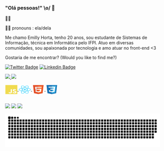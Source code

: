 ### "Olá pessoas!" \o/ 👋

:woman_technologist:

👩‍🦰 pronouns : ela/dela

Me chamo Emilly Horta, tenho 20 anos, sou estudante de Sistemas de Informação, técnica em Informática pelo IFPI.
Atuo em diversas comunidades, sou apaixonada por tecnologia e amo atuar no front-end <3

Gostaria de me encontrar? (Would you like to find me?)

[![Twitter Badge](https://img.shields.io/badge/-Twitter-1ca0f1?style=flat-square&labelColor=1ca0f1&logo=twitter&logoColor=white&link=https://twitter.com/emillyhortapy)](https://twitter.com/emillyhortapy)
[![Linkedin Badge](https://img.shields.io/badge/-LinkedIn-blue?style=flat-square&logo=Linkedin&logoColor=white&link=https://www.linkedin.com/in/emilly-horta)](https://www.linkedin.com/in/emilly-horta/)

 <div>
  <a href="https://github.com/Emilly-horta">
  <img height="180em" src="https://github-readme-stats.vercel.app/api?username=Emilly-horta&show_icons=true&theme=dracula&include_all_commits=true&count_private=true"/>
  <img height="180em" src="https://github-readme-stats.vercel.app/api/top-langs/?username=Emilly-horta&layout=compact&langs_count=7&theme=dracula"/>
</div>
<div style="display: inline_block"><br>
  <img align="center" alt="Emilly-Js" height="30" width="40" src="https://raw.githubusercontent.com/devicons/devicon/master/icons/javascript/javascript-plain.svg">
  <img align="center" alt="Emilly-React" height="30" width="40" src="https://raw.githubusercontent.com/devicons/devicon/master/icons/react/react-original.svg">
  <img align="center" alt="Emilly-HTML" height="30" width="40" src="https://raw.githubusercontent.com/devicons/devicon/master/icons/html5/html5-original.svg">
  <img align="center" alt="Emilly-CSS" height="30" width="40" src="https://raw.githubusercontent.com/devicons/devicon/master/icons/css3/css3-original.svg">
</div>
  
  ##
 
<div> 
  <a href="https://instagram.com/euemillyhorta" target="_blank"><img src="https://img.shields.io/badge/-Instagram-%23E4405F?style=for-the-badge&logo=instagram&logoColor=white" target="_blank"></a>
  <a href = "mailto:millyphb@gmail.com"><img src="https://img.shields.io/badge/-Gmail-%23333?style=for-the-badge&logo=gmail&logoColor=white" target="_blank"></a>
  <a href="https://www.linkedin.com/in/emillyhortadev" target="_blank"><img src="https://img.shields.io/badge/-LinkedIn-%230077B5?style=for-the-badge&logo=linkedin&logoColor=white" target="_blank"></a> 

![Snake animation](https://github.com/Emilly-horta/Emilly-horta/blob/output/github-contribution-grid-snake.svg)

 </div>
